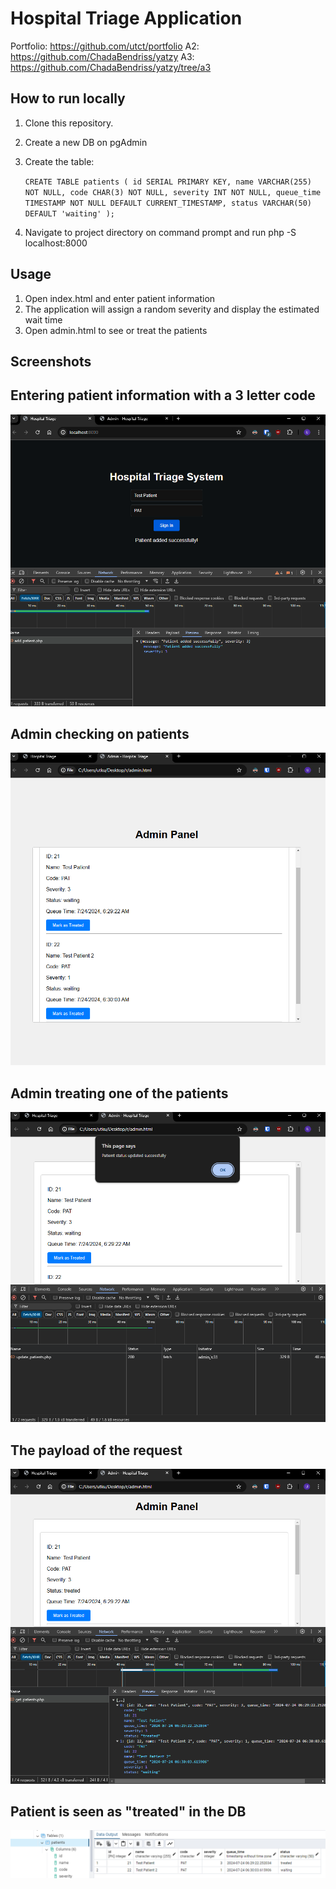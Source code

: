 # Hospital Triage Application

Portfolio: https://github.com/utct/portfolio
A2: https://github.com/ChadaBendriss/yatzy
A3: https://github.com/ChadaBendriss/yatzy/tree/a3

## How to run locally
1. Clone this repository.
2. Create a new DB on pgAdmin
3. Create the table: 
    
    `CREATE TABLE patients (
    id SERIAL PRIMARY KEY,
    name VARCHAR(255) NOT NULL,
    code CHAR(3) NOT NULL,
    severity INT NOT NULL,
    queue_time TIMESTAMP NOT NULL DEFAULT CURRENT_TIMESTAMP,
    status VARCHAR(50) DEFAULT 'waiting'
    );`

4. Navigate to project directory on command prompt and run php -S localhost:8000


## Usage
1. Open index.html and enter patient information
2. The application will assign a random severity and display the estimated wait time
3. Open admin.html to see or treat the patients 

## Screenshots

## Entering patient information with a 3 letter code
![Screenshot 1](docs/newpatient.png)



## Admin checking on patients
![Screenshot 2](docs/admin.png)



## Admin treating one of the patients
![Screenshot 3](docs/admintreating.png)



## The payload of the request
![Screenshot 4](docs/adminpayload.png)



## Patient is seen as "treated" in the DB
![Screenshot 5](docs/database.png)
